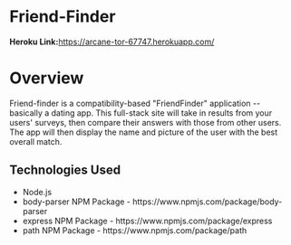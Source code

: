 # Friend-Finder

<b>Heroku Link:</b>https://arcane-tor-67747.herokuapp.com/  </b>

<b><h1>Overview</b></h1>
Friend-finder is a compatibility-based "FriendFinder" application -- basically a dating app. This full-stack site will take in results from your users' surveys, then compare their answers with those from other users. The app will then display the name and picture of the user with the best overall match.

<b><h2>Technologies Used</b></h2>
<ul>
  <li>Node.js</li>
<li>body-parser NPM Package - https://www.npmjs.com/package/body-parser</li>
<li>express NPM Package - https://www.npmjs.com/package/express</li>
<li>path NPM Package - https://www.npmjs.com/package/path</li>
</ul>
